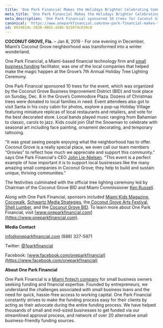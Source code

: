 ```yaml
---
title: 'One Park Financial Makes the Holidays Brighter Celebrating Community at The Coconut Grove Tree Lighting Event'
meta_title: 'One Park Financial Makes the Holidays Brighter Celebrating Community at The Coconut Grove Tree Lighting Event'
meta_description: 'One Park Financial sponsored 10 trees for Coconut Grove''s Tree Lighting Event, which was organized by the Coconut Grove Business Improvement District (BID) and took place on Sunday, Dec. 8 in the Grove’s Commodore Plaza. Dozens of Christmas trees were donated to local families in need.'
canonical: 'https://www.oneparkfinancial.com/one-park-financial-makes-the-holidays-brighter-celebrating-community-at-the-coconut-grove-tree-lighting-event'
id: 0924014c-3838-48b5-a58b-921074c839c0
---
```

**COCONUT GROVE, Fla.** – Jan 8, 2019 - For one evening in December, Miami’s Coconut Grove neighborhood was transformed into a winter wonderland. 

One Park Financial, a Miami-based financial technology firm and [small business funding](http://www.oneparkfinancial.com) facilitator, was one of the local companies that helped make the magic happen at the Grove’s 7th Annual Holiday Tree Lighting Ceremony.

One Park Financial sponsored 10 trees for the event, which was organized by the Coconut Grove Business Improvement District (BID) and took place on Sunday, Dec. 8 in the Grove’s Commodore Plaza. Dozens of Christmas trees were donated to local families in need.
Event attendees also got to visit Santa in his cozy cabin for photos, explore a pop-up Holiday Village featuring miniature replicas of local restaurants and retailers, and vote for the best decorated store. Local bands played music ranging from Bahamian to classic, carols to jazz. Kids could join Olaf the Snowman to celebrate with seasonal art including face painting, ornament decorating, and temporary tattooing.

“It was great seeing people enjoying what the neighborhood has to offer. Coconut Grove is a really special place, we even call our team members “Grovies” to reflect how much we appreciate and support this community.” says One Park Financial's CEO [John Lie-Nielsen](https://www.linkedin.com/in/john-lie-nielsen-9304243/). “This event is a perfect example of how important it is to support local businesses like the many amazing small companies in Coconut Grove; they help to build and sustain unique, thriving communities.”

The festivities culminated with the official tree lighting ceremony led by Chairman of the Coconut Grove BID and Miami Commissioner [Ken Russell](https://www.linkedin.com/in/kenrussellmiami/). 

Along with One Park Financial, sponsors included [Miami Kids Magazine](https://www.miamikidsmagazine.com/), [Cocowalk](https://www.coconutgrove.com/stores/cocowalk-2/), [Schwartz Media Strategies](http://www.schwartz-media.com/), the[ Coconut Grove Arts Festival](https://www.cgaf.com/), [Shell Lumber](https://www.shelllumber.com/), and the [Coconut Grove BID](https://coconutgrove.com/).
To learn more about One Park Financial, visit [www.oneparkfinancial.com](https://www.oneparkfinancial.com).

**Media Contact**

info@oneparkfinancial.com (888) 327-5971

Twitter: [@1parkfinancial](https://twitter.com/1parkfinancial) 

Facebook: [www.facebook.com/oneparkfinancial](https://www.facebook.com/oneparkfinancial)

**About One Park Financial**

One Park Financial is a [Miami fintech company](http://www.oneparkfinancial.com) for small business owners seeking funding and financial expertise. Founded by entrepreneurs, we understand the challenges associated with small business loans and the need for quick, hassle-free access to working capital. One Park Financial constantly strives to make the funding process easy for their clients by acting as their advocate during the entire funding process. We have helped thousands of small and mid-sized businesses to get funded via our streamlined approval process, and network of over 20 alternative small business-friendly funding sources.
